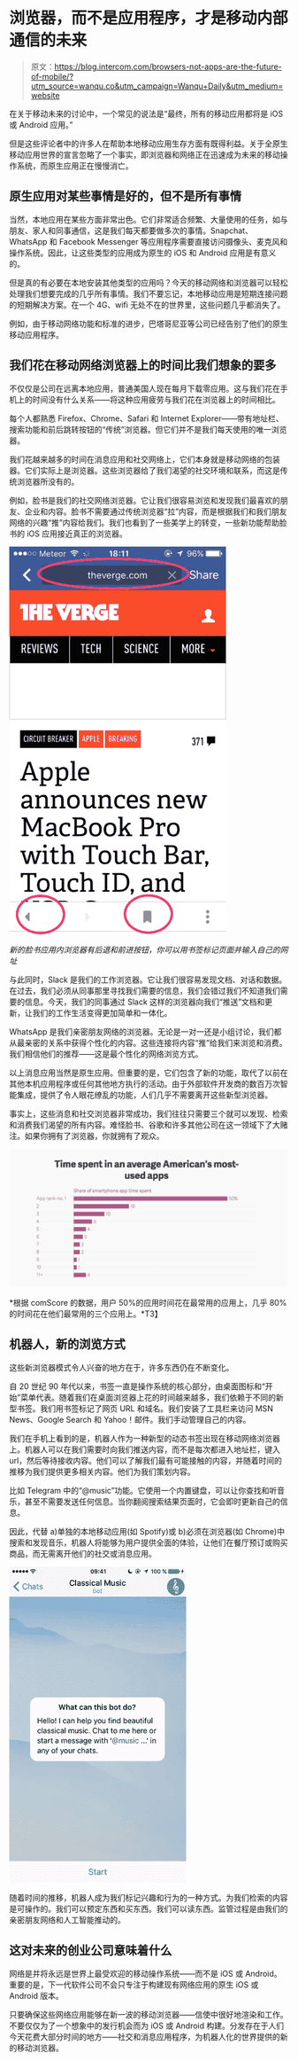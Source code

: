 # 浏览器，而不是应用程序，才是移动内部通信的未来

> 原文：<https://blog.intercom.com/browsers-not-apps-are-the-future-of-mobile/?utm_source=wanqu.co&utm_campaign=Wanqu+Daily&utm_medium=website>

在关于移动未来的讨论中，一个常见的说法是“最终，所有的移动应用都将是 iOS 或 Android 应用。”

但是这些评论者中的许多人在帮助本地移动应用生存方面有既得利益。关于全原生移动应用世界的宣言忽略了一个事实，即浏览器和网络正在迅速成为未来的移动操作系统，而原生应用正在慢慢消亡。

## 原生应用对某些事情是好的，但不是所有事情

当然，本地应用在某些方面非常出色。它们非常适合频繁、大量使用的任务，如与朋友、家人和同事通信，这是我们每天都要做多次的事情。Snapchat、WhatsApp 和 Facebook Messenger 等应用程序需要直接访问摄像头、麦克风和操作系统。因此，让这些类型的应用成为原生的 iOS 和 Android 应用是有意义的。

但是真的有必要在本地安装其他类型的应用吗？今天的移动网络和浏览器可以轻松处理我们想要完成的几乎所有事情。我们不要忘记，本地移动应用是短期连接问题的短期解决方案。在一个 4G、wifi 无处不在的世界里，这些问题几乎都消失了。

例如，由于移动网络功能和标准的进步，巴塔哥尼亚等公司已经告别了他们的原生移动应用程序。

## 我们花在移动网络浏览器上的时间比我们想象的要多

不仅仅是公司在远离本地应用，普通美国人现在每月下载零应用。这与我们花在手机上的时间没有什么关系——将这种应用疲劳与我们花在浏览器上的时间相比。

每个人都熟悉 Firefox、Chrome、Safari 和 Internet Explorer——带有地址栏、搜索功能和前后跳转按钮的“传统”浏览器。但它们并不是我们每天使用的唯一浏览器。

我们花越来越多的时间在消息应用和社交网络上，它们本身就是移动网络的包装器。它们实际上是浏览器。这些浏览器给了我们渴望的社交环境和联系，而这是传统浏览器所没有的。

例如，脸书是我们的社交网络浏览器。它让我们很容易浏览和发现我们最喜欢的朋友、企业和内容。脸书不需要通过传统浏览器“拉”内容，而是根据我们和我们朋友网络的兴趣“推”内容给我们。我们也看到了一些美学上的转变，一些新功能帮助脸书的 iOS 应用接近真正的浏览器。

![browser-interaction](img/e0245e3deae034ae589a3e75940053e6.png)

*新的脸书应用内浏览器有后退和前进按钮，你可以用书签标记页面并输入自己的网址*

与此同时，Slack 是我们的工作浏览器。它让我们很容易发现文档、对话和数据。在过去，我们必须从同事那里寻找我们需要的信息，我们会错过我们不知道我们需要的信息。今天，我们的同事通过 Slack 这样的浏览器向我们“推送”文档和更新，让我们的工作生活变得更加简单和一体化。

WhatsApp 是我们亲密朋友网络的浏览器。无论是一对一还是小组讨论，我们都从最亲密的关系中获得个性化的内容。这些连接将内容“推”给我们来浏览和消费。我们相信他们的推荐——这是最个性化的网络浏览方式。

以上消息应用当然是原生应用。但重要的是，它们包含了新的功能，取代了以前在其他本机应用程序或任何其他地方执行的活动。由于外部软件开发商的数百万次智能集成，提供了令人眼花缭乱的功能，人们几乎不需要离开这些新型浏览器。

事实上，这些消息和社交浏览器非常成功，我们往往只需要三个就可以发现、检索和消费我们渴望的所有内容。难怪脸书、谷歌和许多其他公司在这一领域下了大赌注。如果你拥有了浏览器，你就拥有了观众。

![](img/32f641f306628e3336cfb194b0a4058c.png)

*根据 comScore 的数据，用户 50%的应用时间花在最常用的应用上，几乎 80%的时间花在他们最常用的三个应用上。*T3】

## 机器人，新的浏览方式

这些新浏览器模式令人兴奋的地方在于，许多东西仍在不断变化。

自 20 世纪 90 年代以来，书签一直是操作系统的核心部分，由桌面图标和“开始”菜单代表。随着我们在桌面浏览器上花的时间越来越多，我们依赖于不同的新型书签。我们用书签标记了网页 URL 和域名。我们安装了工具栏来访问 MSN News、Google Search 和 Yahoo！邮件。我们手动管理自己的内容。

我们在手机上看到的是，机器人作为一种新型的动态书签出现在移动网络浏览器上。机器人可以在我们需要时向我们推送内容，而不是每次都进入地址栏，键入 url，然后等待接收内容。他们可以了解我们最有可能接触的内容，并随着时间的推移为我们提供更多相关内容。他们为我们策划内容。

比如 Telegram 中的“@music”功能。它使用一个内置键盘，可以让你查找和听音乐，甚至不需要发送任何信息。当你翻阅搜索结果页面时，它会即时更新自己的信息。

因此，代替 a)单独的本地移动应用(如 Spotify)或 b)必须在浏览器(如 Chrome)中搜索和发现音乐，机器人将能够为用户提供全面的体验，让他们在餐厅预订或购买商品，而无需离开他们的社交或消息应用。

![bot-interaction](img/d8031d71a0d440caade22438892c067a.png)

随着时间的推移，机器人成为我们标记兴趣和行为的一种方式。为我们检索的内容是可操作的。我们可以预定东西和买东西。我们可以读东西。监管过程是由我们的亲密朋友网络和人工智能推动的。

## 这对未来的创业公司意味着什么

网络是并将永远是世界上最受欢迎的移动操作系统——而不是 iOS 或 Android。重要的是，下一代软件公司不会只专注于构建现有网络应用的原生 iOS 或 Android 版本。

只要确保这些网络应用能够在新一波的移动浏览器——信使中很好地渲染和工作。不要仅仅为了一个想象中的发行机会而为 iOS 或 Android 构建。分发存在于人们今天花费大部分时间的地方——社交和消息应用程序，为机器人化的世界提供的新的移动浏览器。